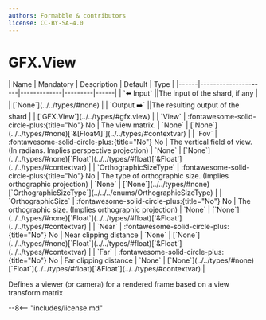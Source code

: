 ```yaml
---
authors: Formabble & contributors
license: CC-BY-SA-4.0
---
```



# GFX.View

<div class="sh-parameters" markdown="1">
| Name | Mandatory | Description | Default | Type |
|------|---------------------|-------------|---------|------|
| `⬅️ Input` ||The input of the shard, if any | | [`None`](../../types/#none) |
| `Output ➡️` ||The resulting output of the shard | | [`GFX.View`](../../types/#gfx.view) |
| `View` | :fontawesome-solid-circle-plus:{title="No"} No  | The view matrix. | `None` | [`None`](../../types/#none)[`&[Float4]`](../../types/#contextvar) |
| `Fov` | :fontawesome-solid-circle-plus:{title="No"} No  | The vertical field of view. (In radians. Implies perspective projection) | `None` | [`None`](../../types/#none)[`Float`](../../types/#float)[`&Float`](../../types/#contextvar) |
| `OrthographicSizeType` | :fontawesome-solid-circle-plus:{title="No"} No  | The type of orthographic size. (Implies orthographic projection) | `None` | [`None`](../../types/#none)[`OrthographicSizeType`](../../../enums/OrthographicSizeType) |
| `OrthographicSize` | :fontawesome-solid-circle-plus:{title="No"} No  | The orthographic size. (Implies orthographic projection) | `None` | [`None`](../../types/#none)[`Float`](../../types/#float)[`&Float`](../../types/#contextvar) |
| `Near` | :fontawesome-solid-circle-plus:{title="No"} No  | Near clipping distance | `None` | [`None`](../../types/#none)[`Float`](../../types/#float)[`&Float`](../../types/#contextvar) |
| `Far` | :fontawesome-solid-circle-plus:{title="No"} No  | Far clipping distance | `None` | [`None`](../../types/#none)[`Float`](../../types/#float)[`&Float`](../../types/#contextvar) |

</div>

Defines a viewer (or camera) for a rendered frame based on a view transform matrix

--8<-- "includes/license.md"

